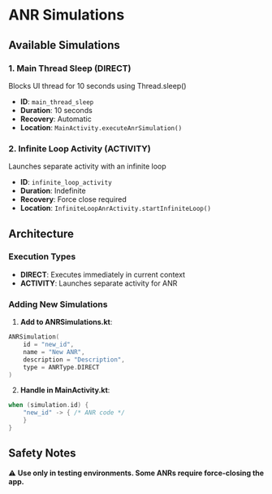 # ANR Simulations

## Available Simulations

### 1. Main Thread Sleep (DIRECT)

Blocks UI thread for 10 seconds using Thread.sleep()

- **ID**: `main_thread_sleep`
- **Duration**: 10 seconds
- **Recovery**: Automatic
- **Location**: `MainActivity.executeAnrSimulation()`

### 2. Infinite Loop Activity (ACTIVITY)

Launches separate activity with an infinite loop

- **ID**: `infinite_loop_activity`
- **Duration**: Indefinite
- **Recovery**: Force close required
- **Location**: `InfiniteLoopAnrActivity.startInfiniteLoop()`

## Architecture

### Execution Types

- **DIRECT**: Executes immediately in current context
- **ACTIVITY**: Launches separate activity for ANR

### Adding New Simulations

1. **Add to ANRSimulations.kt**:

```kotlin
ANRSimulation(
    id = "new_id",
    name = "New ANR",
    description = "Description",
    type = ANRType.DIRECT
)
```

2. **Handle in MainActivity.kt**:

```kotlin
when (simulation.id) {
    "new_id" -> { /* ANR code */
    }
}
```

## Safety Notes

⚠️ **Use only in testing environments. Some ANRs require force-closing the app.**